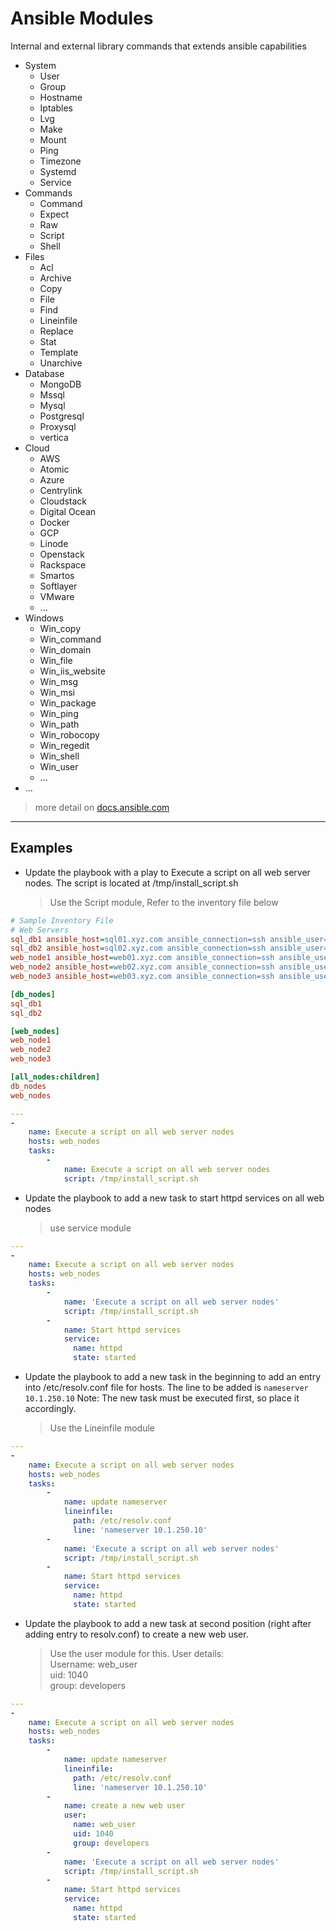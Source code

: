 # Ansible Modules

Internal and external library commands that extends ansible capabilities

- System
  - User
  - Group
  - Hostname
  - Iptables
  - Lvg
  - Make
  - Mount
  - Ping
  - Timezone
  - Systemd
  - Service
- Commands
  - Command
  - Expect
  - Raw
  - Script
  - Shell
- Files
  - Acl
  - Archive
  - Copy
  - File
  - Find
  - Lineinfile
  - Replace
  - Stat
  - Template
  - Unarchive
- Database
  - MongoDB
  - Mssql
  - Mysql
  - Postgresql
  - Proxysql
  - vertica
- Cloud
  - AWS
  - Atomic
  - Azure
  - Centrylink
  - Cloudstack
  - Digital Ocean
  - Docker
  - GCP
  - Linode
  - Openstack
  - Rackspace
  - Smartos
  - Softlayer
  - VMware
  - ...
- Windows
  - Win_copy
  - Win_command
  - Win_domain
  - Win_file
  - Win_iis_website
  - Win_msg
  - Win_msi
  - Win_package
  - Win_ping
  - Win_path
  - Win_robocopy
  - Win_regedit
  - Win_shell
  - Win_user
  - ...
- ...
> more detail on [docs.ansible.com](https://docs.ansible.com)


---
## Examples

- Update the playbook with a play to Execute a script on all web server nodes. The script is located at /tmp/install_script.sh
  > Use the Script module, Refer to the inventory file below

```ini
# Sample Inventory File
# Web Servers
sql_db1 ansible_host=sql01.xyz.com ansible_connection=ssh ansible_user=root ansible_ssh_pass=Lin$Pass
sql_db2 ansible_host=sql02.xyz.com ansible_connection=ssh ansible_user=root ansible_ssh_pass=Lin$Pass
web_node1 ansible_host=web01.xyz.com ansible_connection=ssh ansible_user=administrator ansible_ssh_pass=Win$Pass
web_node2 ansible_host=web02.xyz.com ansible_connection=ssh ansible_user=administrator ansible_ssh_pass=Win$Pass
web_node3 ansible_host=web03.xyz.com ansible_connection=ssh ansible_user=administrator ansible_ssh_pass=Win$Pass

[db_nodes]
sql_db1
sql_db2

[web_nodes]
web_node1
web_node2
web_node3

[all_nodes:children]
db_nodes
web_nodes
```

```yml
---
-
    name: Execute a script on all web server nodes
    hosts: web_nodes
    tasks:
        -
            name: Execute a script on all web server nodes
            script: /tmp/install_script.sh
```

- Update the playbook to add a new task to start httpd services on all web nodes
  > use service module

```yml
---
-
    name: Execute a script on all web server nodes
    hosts: web_nodes
    tasks:
        -
            name: 'Execute a script on all web server nodes'
            script: /tmp/install_script.sh
        -
            name: Start httpd services
            service: 
              name: httpd
              state: started
```

- Update the playbook to add a new task in the beginning to add an entry into /etc/resolv.conf file for hosts. The line to be added is `nameserver 10.1.250.10` Note: The new task must be executed first, so place it accordingly.
  > Use the Lineinfile module

```yml
---
-
    name: Execute a script on all web server nodes
    hosts: web_nodes
    tasks:
        -
            name: update nameserver
            lineinfile:
              path: /etc/resolv.conf
              line: 'nameserver 10.1.250.10'
        -
            name: 'Execute a script on all web server nodes'
            script: /tmp/install_script.sh
        -
            name: Start httpd services
            service: 
              name: httpd
              state: started
```

- Update the playbook to add a new task at second position (right after adding entry to resolv.conf) to create a new web user. 
  > Use the user module for this. User details:<br>
  > Username: web_user<br>
  > uid: 1040<br>
  > group: developers<br>

```yml
---
-
    name: Execute a script on all web server nodes
    hosts: web_nodes
    tasks:
        -
            name: update nameserver
            lineinfile:
              path: /etc/resolv.conf
              line: 'nameserver 10.1.250.10'
        -
            name: create a new web user
            user:
              name: web_user
              uid: 1040
              group: developers
        -
            name: 'Execute a script on all web server nodes'
            script: /tmp/install_script.sh
        -
            name: Start httpd services
            service: 
              name: httpd
              state: started
```
